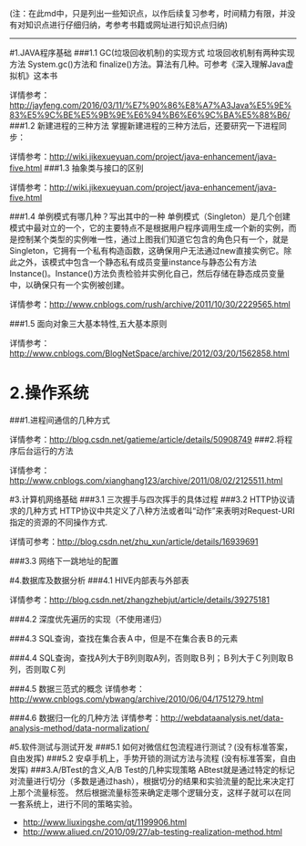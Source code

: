 
 
 (注：在此md中，只是列出一些知识点，以作后续复习参考，时间精力有限，并没有对知识点进行仔细归纳，考参考书籍或网址进行知识点归纳)
 
***
#1.JAVA程序基础
###1.1 GC(垃圾回收机制)的实现方式
垃圾回收机制有两种实现方法 System.gc()方法和 finalize()方法。算法有几种。可参考《深入理解Java虚拟机》这本书

详情参考：http://jayfeng.com/2016/03/11/%E7%90%86%E8%A7%A3Java%E5%9E%83%E5%9C%BE%E5%9B%9E%E6%94%B6%E6%9C%BA%E5%88%B6/
###1.2 新建进程的三种方法
掌握新建进程的三种方法后，还要研究一下进程同步：

详情参考：http://wiki.jikexueyuan.com/project/java-enhancement/java-five.html
###1.3 抽象类与接口的区别

详情参考：http://wiki.jikexueyuan.com/project/java-enhancement/java-five.html

###1.4 单例模式有哪几种？写出其中的一种
单例模式（Singleton）是几个创建模式中最对立的一个，它的主要特点不是根据用户程序调用生成一个新的实例，而是控制某个类型的实例唯一性，通过上图我们知道它包含的角色只有一个，就是Singleton，它拥有一个私有构造函数，这确保用户无法通过new直接实例它。除此之外，该模式中包含一个静态私有成员变量instance与静态公有方法Instance()。Instance()方法负责检验并实例化自己，然后存储在静态成员变量中，以确保只有一个实例被创建。

详情参考：http://www.cnblogs.com/rush/archive/2011/10/30/2229565.html

###1.5 面向对象三大基本特性,五大基本原则

详情参考：http://www.cnblogs.com/BlogNetSpace/archive/2012/03/20/1562858.html

# 2.操作系统
###1.进程间通信的几种方式

详情参考：http://blog.csdn.net/gatieme/article/details/50908749
###2.将程序后台运行的方法

详情参考：http://www.cnblogs.com/xianghang123/archive/2011/08/02/2125511.html

#3.计算机网络基础
###3.1 三次握手与四次挥手的具体过程
###3.2 HTTP协议请求的几种方式
HTTP协议中共定义了八种方法或者叫“动作”来表明对Request-URI指定的资源的不同操作方式.

详情可参考：http://blog.csdn.net/zhu_xun/article/details/16939691 

###3.3 网络下一跳地址的配置

#4.数据库及数据分析
###4.1 HIVE内部表与外部表

详情参考：http://blog.csdn.net/zhangzhebjut/article/details/39275181

###4.2 深度优先遍历的实现（不使用递归）

###4.3 SQL查询，查找在集合表Ａ中，但是不在集合表Ｂ的元素

###4.4 SQL查询，查找A列大于B列则取A列，否则取Ｂ列；Ｂ列大于Ｃ列则取Ｂ列，否则取Ｃ列

###4.5 数据三范式的概念
详情参考：http://www.cnblogs.com/ybwang/archive/2010/06/04/1751279.html

###4.6 数据归一化的几种方法
详情参考：http://webdataanalysis.net/data-analysis-method/data-normalization/


#5.软件测试与测试开发
###5.1 如何对微信红包流程进行测试？(没有标准答案，自由发挥)
###5.2 安卓手机上，手势开锁的测试方法与流程 (没有标准答案，自由发挥)
###3.A/BTest的含义,A/B Test的几种实现策略
ABtest就是通过特定的标记对流量进行切分（多数是通过hash），根据切分的结果和实验流量的配比来决定打上那个流量标签。 
然后根据流量标签来确定走哪个逻辑分支，这样子就可以在同一套系统上，进行不同的策略实验。
 * http://www.liuxingshe.com/qt/1199906.html
 * http://www.aliued.cn/2010/09/27/ab-testing-realization-method.html

 
